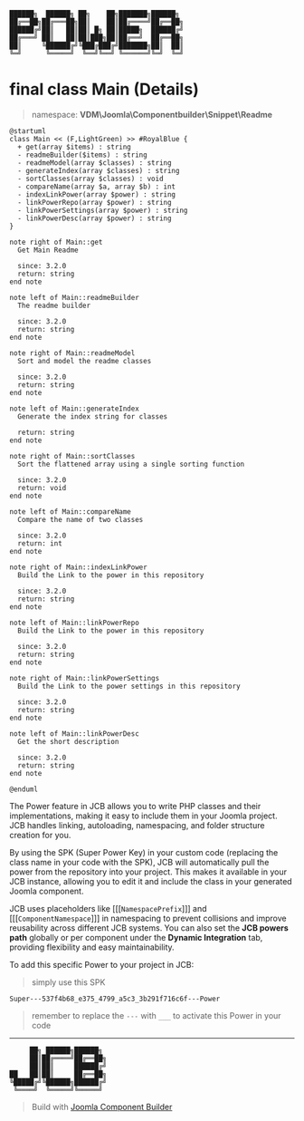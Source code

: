 ```
██████╗  ██████╗ ██╗    ██╗███████╗██████╗
██╔══██╗██╔═══██╗██║    ██║██╔════╝██╔══██╗
██████╔╝██║   ██║██║ █╗ ██║█████╗  ██████╔╝
██╔═══╝ ██║   ██║██║███╗██║██╔══╝  ██╔══██╗
██║     ╚██████╔╝╚███╔███╔╝███████╗██║  ██║
╚═╝      ╚═════╝  ╚══╝╚══╝ ╚══════╝╚═╝  ╚═╝
```
# final class Main (Details)
> namespace: **VDM\Joomla\Componentbuilder\Snippet\Readme**

```uml
@startuml
class Main << (F,LightGreen) >> #RoyalBlue {
  + get(array $items) : string
  - readmeBuilder($items) : string
  - readmeModel(array $classes) : string
  - generateIndex(array $classes) : string
  - sortClasses(array $classes) : void
  - compareName(array $a, array $b) : int
  - indexLinkPower(array $power) : string
  - linkPowerRepo(array $power) : string
  - linkPowerSettings(array $power) : string
  - linkPowerDesc(array $power) : string
}

note right of Main::get
  Get Main Readme

  since: 3.2.0
  return: string
end note

note left of Main::readmeBuilder
  The readme builder

  since: 3.2.0
  return: string
end note

note right of Main::readmeModel
  Sort and model the readme classes

  since: 3.2.0
  return: string
end note

note left of Main::generateIndex
  Generate the index string for classes

  return: string
end note

note right of Main::sortClasses
  Sort the flattened array using a single sorting function

  since: 3.2.0
  return: void
end note

note left of Main::compareName
  Compare the name of two classes

  since: 3.2.0
  return: int
end note

note right of Main::indexLinkPower
  Build the Link to the power in this repository

  since: 3.2.0
  return: string
end note

note left of Main::linkPowerRepo
  Build the Link to the power in this repository

  since: 3.2.0
  return: string
end note

note right of Main::linkPowerSettings
  Build the Link to the power settings in this repository

  since: 3.2.0
  return: string
end note

note left of Main::linkPowerDesc
  Get the short description

  since: 3.2.0
  return: string
end note
 
@enduml
```

The Power feature in JCB allows you to write PHP classes and their implementations, making it easy to include them in your Joomla project. JCB handles linking, autoloading, namespacing, and folder structure creation for you.

By using the SPK (Super Power Key) in your custom code (replacing the class name in your code with the SPK), JCB will automatically pull the power from the repository into your project. This makes it available in your JCB instance, allowing you to edit it and include the class in your generated Joomla component.

JCB uses placeholders like [[[`NamespacePrefix`]]] and [[[`ComponentNamespace`]]] in namespacing to prevent collisions and improve reusability across different JCB systems. You can also set the **JCB powers path** globally or per component under the **Dynamic Integration** tab, providing flexibility and easy maintainability.

To add this specific Power to your project in JCB:

> simply use this SPK
```
Super---537f4b68_e375_4799_a5c3_3b291f716c6f---Power
```
> remember to replace the `---` with `___` to activate this Power in your code

---
```
     ██╗ ██████╗██████╗
     ██║██╔════╝██╔══██╗
     ██║██║     ██████╔╝
██   ██║██║     ██╔══██╗
╚█████╔╝╚██████╗██████╔╝
 ╚════╝  ╚═════╝╚═════╝
```
> Build with [Joomla Component Builder](https://git.vdm.dev/joomla/Component-Builder)


